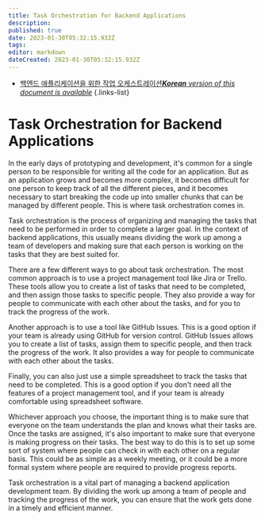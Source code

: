 ```yaml
---
title: Task Orchestration for Backend Applications
description: 
published: true
date: 2023-01-30T05:32:15.932Z
tags: 
editor: markdown
dateCreated: 2023-01-30T05:32:15.932Z
---
```


- [백엔드 애플리케이션을 위한 작업 오케스트레이션***Korean** version of this document is available*](/ko/Knowledge-base/Backend/task-orchestration-for-backend-applications)
{.links-list}


# Task Orchestration for Backend Applications

In the early days of prototyping and development, it's common for a single person to be responsible for writing all the code for an application. But as an application grows and becomes more complex, it becomes difficult for one person to keep track of all the different pieces, and it becomes necessary to start breaking the code up into smaller chunks that can be managed by different people. This is where task orchestration comes in.

Task orchestration is the process of organizing and managing the tasks that need to be performed in order to complete a larger goal. In the context of backend applications, this usually means dividing the work up among a team of developers and making sure that each person is working on the tasks that they are best suited for.

There are a few different ways to go about task orchestration. The most common approach is to use a project management tool like Jira or Trello. These tools allow you to create a list of tasks that need to be completed, and then assign those tasks to specific people. They also provide a way for people to communicate with each other about the tasks, and for you to track the progress of the work.

Another approach is to use a tool like GitHub Issues. This is a good option if your team is already using GitHub for version control. GitHub Issues allows you to create a list of tasks, assign them to specific people, and then track the progress of the work. It also provides a way for people to communicate with each other about the tasks.

Finally, you can also just use a simple spreadsheet to track the tasks that need to be completed. This is a good option if you don't need all the features of a project management tool, and if your team is already comfortable using spreadsheet software.

Whichever approach you choose, the important thing is to make sure that everyone on the team understands the plan and knows what their tasks are. Once the tasks are assigned, it's also important to make sure that everyone is making progress on their tasks. The best way to do this is to set up some sort of system where people can check in with each other on a regular basis. This could be as simple as a weekly meeting, or it could be a more formal system where people are required to provide progress reports.

Task orchestration is a vital part of managing a backend application development team. By dividing the work up among a team of people and tracking the progress of the work, you can ensure that the work gets done in a timely and efficient manner.